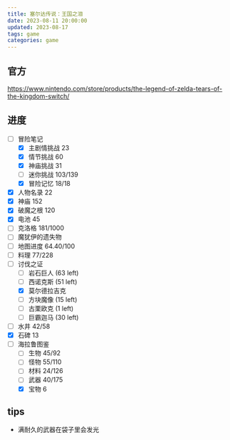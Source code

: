 ```yaml
---
title: 塞尔达传说：王国之泪
date: 2023-08-11 20:00:00
updated: 2023-08-17
tags: game
categories: game
---
```


## 官方

<https://www.nintendo.com/store/products/the-legend-of-zelda-tears-of-the-kingdom-switch/>

## 进度

- [ ] 冒险笔记
  - [x] 主剧情挑战 23
  - [x] 情节挑战 60
  - [x] 神庙挑战 31
  - [ ] 迷你挑战 103/139
  - [x] 冒险记忆 18/18
- [x] 人物名录 22
- [x] 神庙 152
- [x] 破魔之根 120
- [x] 电池 45
- [ ] 克洛格 181/1000
- [ ] 魔犹伊的遗失物
- [ ] 地图进度 64.40/100
- [ ] 料理 77/228
- [ ] 讨伐之证
  - [ ] 岩石巨人 (63 left)
  - [ ] 西诺克斯 (51 left)
  - [x] 莫尔德拉吉克
  - [ ] 方块魔像 (15 left)
  - [ ] 古栗欧克 (1 left)
  - [ ] 巨霸迦马 (30 left)
- [ ] 水井 42/58
- [x] 石碑 13
- [ ] 海拉鲁图鉴
  - [ ] 生物 45/92
  - [ ] 怪物 55/110
  - [ ] 材料 24/126
  - [ ] 武器 40/175
  - [x] 宝物 6

## tips

- 满耐久的武器在袋子里会发光

